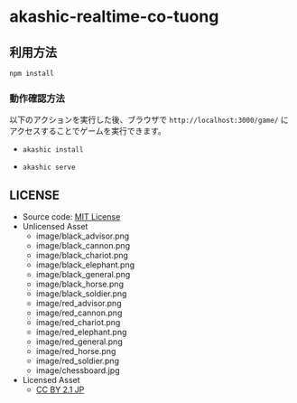 # akashic-realtime-co-tuong

## 利用方法
```sh
npm install
```

### 動作確認方法

以下のアクションを実行した後、ブラウザで `http://localhost:3000/game/` にアクセスすることでゲームを実行できます。

* `akashic install`

* `akashic serve`
 

## LICENSE

- Source code: [MIT License](./LICENSE)
- Unlicensed Asset
    - image/black_advisor.png
    - image/black_cannon.png
    - image/black_chariot.png
    - image/black_elephant.png
    - image/black_general.png
    - image/black_horse.png
    - image/black_soldier.png
    - image/red_advisor.png
    - image/red_cannon.png
    - image/red_chariot.png
    - image/red_elephant.png
    - image/red_general.png
    - image/red_horse.png
    - image/red_soldier.png
    - image/chessboard.jpg
- Licensed Asset
    - [CC BY 2.1 JP](https://creativecommons.org/licenses/by/2.1/jp/)
